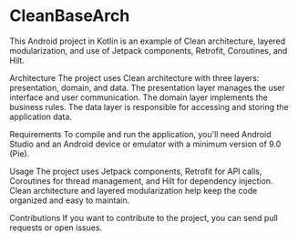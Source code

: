 # CleanBaseArch
This Android project in Kotlin is an example of Clean architecture, layered modularization, and use of Jetpack components, Retrofit, Coroutines, and Hilt.

Architecture
The project uses Clean architecture with three layers: presentation, domain, and data. The presentation layer manages the user interface and user communication. The domain layer implements the business rules. The data layer is responsible for accessing and storing the application data.

Requirements
To compile and run the application, you'll need Android Studio and an Android device or emulator with a minimum version of 9.0 (Pie).

Usage
The project uses Jetpack components, Retrofit for API calls, Coroutines for thread management, and Hilt for dependency injection. Clean architecture and layered modularization help keep the code organized and easy to maintain.

Contributions
If you want to contribute to the project, you can send pull requests or open issues.
